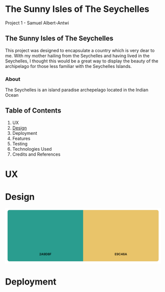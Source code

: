 # The Sunny Isles of The Seychelles

Project 1 - Samuel Albert-Antwi

## The Sunny Isles of The Seychelles

This project was designed to encapsulate a country which is very dear to me. With my mother hailing from the Seychelles and having lived in the Seychelles, I thought this would be a great way to display the beauty of the archipelago for those less familiar with the Seychelles Islands.

### About 

The Seychelles is an island paradise archepelago located in the Indian Ocean

## Table of Contents
1. UX
2. [Design](/#design)
3. Deployment
4. Features
5. Testing
6. Technologies Used
7. Credits and References

# UX

# Design

![image info](./assets/images/pallete.png)

# Deployment


